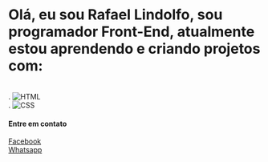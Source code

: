 <h1>Olá, eu sou Rafael Lindolfo, sou programador Front-End, atualmente estou aprendendo e criando projetos com:</h1>
<br>
    . <img src="https://img.shields.io/badge/HTML5-E34F26?style=for-the-badge&logo=html5&logoColor=white" alt="HTML">
    <br>
    . <img src="https://img.shields.io/badge/CSS3-1572B6?style=for-the-badge&logo=css3&logoColor=white" alt="CSS">
    <br>
    <h4>Entre em contato</h4>
    <a href="https://www.facebook.com/RafaeLindolfoo">Facebook</a>
    <br>
    <a href="https://api.whatsapp.com/send?phone=5561991121857&text=Entre%20em%20contat">Whatsapp</a>
